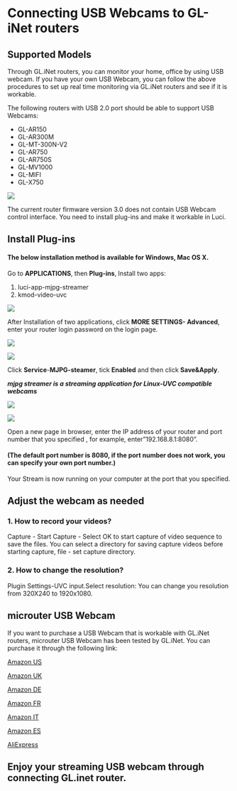 # Connecting USB Webcams to GL-iNet routers

## Supported Models
Through GL.iNet routers, you can monitor your home, office by using USB webcam.
If you have your own USB Webcam, you can follow the above procedures to set up real time monitoring via GL.iNet routers and see if it is workable.

The following routers with USB 2.0 port should be able to support USB Webcams:
- GL-AR150
- GL-AR300M 
- GL-MT-300N-V2
- GL-AR750
- GL-AR750S
- GL-MV1000
- GL-MIFI
- GL-X750

![](https://static.gl-inet.com/docs/en/3/app/camera/camera_compatible_model.png)



The current router firmware version 3.0 does not contain USB Webcam control interface. You need to install plug-ins and make it workable in Luci. 


## Install Plug-ins

#### The below installation method is available for Windows, Mac OS X. 

Go to
**APPLICATIONS**, then 
**Plug-ins**,
Install two apps:

1. luci-app-mjpg-streamer
2. kmod-video-uvc

![](https://static.gl-inet.com/docs/en/3/app/camera/1.png
)

After Installation of two applications, click **MORE SETTINGS- Advanced**, enter your router login password on the login page.

![](https://static.gl-inet.com/docs/en/3/app/camera/2.png
)

![](https://static.gl-inet.com/docs/en/3/app/camera/3.png
)

Click **Service**-**MJPG-steamer**, tick **Enabled** and then click **Save&Apply**.

***mjpg streamer is a streaming application for Linux-UVC compatible webcams***

![](https://static.gl-inet.com/docs/en/3/app/camera/4.png
)

![](https://static.gl-inet.com/docs/en/3/app/camera/5.png
)

Open a new page in browser, enter the IP address of your router and port number that you specified , for example, enter”192.168.8.1:8080”. 

 #### (The default port number is 8080, if the port number does not work, you can specify your own port number.) 

Your Stream is now running on your computer at the port that you specified. 

  

## Adjust the webcam as needed


### 1. How to record your videos?

Capture - Start Capture - Select OK to start capture of video sequence to save the files. You can select a directory for saving capture videos before starting capture, file - set capture directory.

### 2. How to change the resolution?

Plugin Settings-UVC input.Select resolution:
You can change you resolution from 320X240 to 1920x1080.


## microuter USB Webcam


If you want to purchase a USB Webcam that is workable with GL.iNet routers, microuter USB Webcam has been tested by GL.iNet. You can purchase it through the following link:

[Amazon US](https://www.amazon.com/dp/B082NRZZLT?ref=myi_title_dp)

[Amazon UK](https://www.amazon.co.uk/dp/B082NRZZLT?ref=myi_title_dp)

[Amazon DE](https://www.amazon.de/dp/B0834LFZ29?ref=myi_title_dp)

[Amazon FR](https://www.amazon.fr/dp/B082NRZZLT?ref=myi_title_dp)

[Amazon IT](https://www.amazon.it/dp/B082NRZZLT?ref=myi_title_dp)

[Amazon ES](https://www.amazon.es/dp/B082NRZZLT?ref=myi_title_dp)

[AliExpress](https://www.aliexpress.com/item/4000579361414.html?spm=a2g0o.detail.1000023.1.552d287eRwizYo)



## **Enjoy your streaming USB webcam through connecting GL.inet router.**

